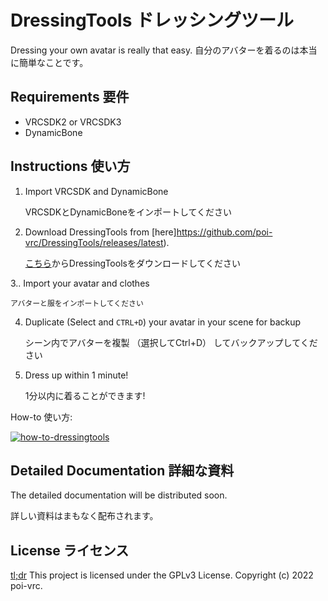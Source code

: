 # DressingTools ドレッシングツール
Dressing your own avatar is really that easy. 自分のアバターを着るのは本当に簡単なことです。

## Requirements 要件

- VRCSDK2 or VRCSDK3
- DynamicBone

## Instructions 使い方

1. Import VRCSDK and DynamicBone

    VRCSDKとDynamicBoneをインポートしてください

2. Download DressingTools from [here]https://github.com/poi-vrc/DressingTools/releases/latest).

    [こちら](https://github.com/poi-vrc/DressingTools/releases/latest)からDressingToolsをダウンロードしてください

3.. Import your avatar and clothes

    アバターと服をインポートしてください

4. Duplicate (Select and `CTRL+D`) your avatar in your scene for backup

    シーン内でアバターを複製 （選択してCtrl+D） してバックアップしてください

5. Dress up within 1 minute!

    1分以内に着ることができます!

How-to 使い方:

[![how-to-dressingtools](https://img.youtube.com/vi/9nt2dDpnDA0/0.jpg)](https://www.youtube.com/watch?v=9nt2dDpnDA0)

## Detailed Documentation 詳細な資料

The detailed documentation will be distributed soon.

詳しい資料はまもなく配布されます。

## License ライセンス
[tl;dr](https://tldrlegal.com/license/gnu-general-public-license-v3-(gpl-3)) This project is licensed under the GPLv3 License. Copyright (c) 2022 poi-vrc.